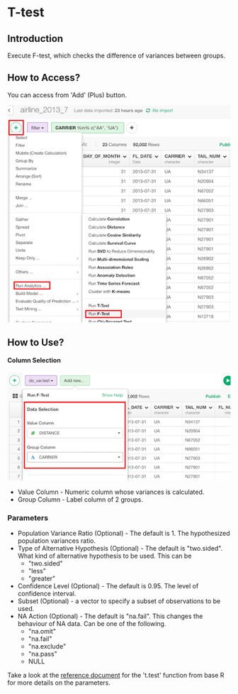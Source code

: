 # T-test

## Introduction

Execute F-test, which checks the difference of variances between groups.

## How to Access?

You can access from 'Add' (Plus) button.

![](images/f_test_add.png)

## How to Use?

#### Column Selection

![](images/f_test_dialog.png)

* Value Column - Numeric column whose variances is calculated.
* Group Column - Label column of 2 groups.

### Parameters

* Population Variance Ratio (Optional) - The default is 1. The hypothesized population variances ratio.
* Type of Alternative Hypothesis (Optional) - The default is "two.sided". What kind of alternative hypothesis to be used. This can be
  * "two.sided"
  * "less"
  * "greater"
* Confidence Level (Optional) - The default is 0.95. The level of confidence interval.
* Subset (Optional) - a vector to specify a subset of observations to be used.
* NA Action (Optional) - The default is "na.fail". This changes the behaviour of NA data. Can be one of the following.
  * "na.omit"
  * "na.fail"
  * "na.exclude"
  * "na.pass"
  * NULL

Take a look at the [reference document](https://stat.ethz.ch/R-manual/R-devel/library/stats/html/var.test.html) for the 't.test' function from base R for more details on the parameters.
